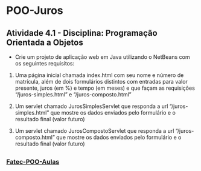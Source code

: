 # POO-Juros

## Atividade 4.1 - Disciplina: Programação Orientada a Objetos

* Crie um projeto de aplicação web em Java utilizando o NetBeans com os seguintes requisitos:

1. Uma página inicial chamada index.html com seu nome e número de matrícula, além de dois formulários distintos com entradas para valor presente, juros (em %) e tempo (em meses) e que façam as requisições “/juros-simples.html” e “/juros-composto.html”

2. Um servlet chamado JurosSimplesServlet que responda a url “/juros-simples.html” que mostre os dados enviados pelo formulário e o resultado final (valor futuro)

3. Um servlet chamado JurosCompostoServlet que responda a url “/juros-composto.html” que mostre os dados enviados pelo formulário e o resultado final (valor futuro)

##

### [Fatec-POO-Aulas](https://github.com/dmisabela/Fatec-POO-Aulas) 
